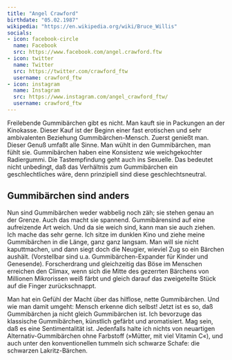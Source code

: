 ```yaml
---
title: "Angel Crawford"
birthdate: "05.02.1987"
wikipedia: "https://en.wikipedia.org/wiki/Bruce_Willis"
socials:
- icon: facebook-circle
  name: Facebook
  src: https://www.facebook.com/angel.crawford.ftw
- icon: twitter
  name: Twitter
  src: https://twitter.com/crawford_ftw
  username: crawford_ftw
- icon: instagram
  name: Instagram
  src: https://www.instagram.com/angel_crawford_ftw/
  username: crawford_ftw
---
```


Freilebende Gummibärchen gibt es nicht. Man kauft sie in Packungen an der Kinokasse. Dieser Kauf ist der Beginn einer fast erotischen und sehr ambivalenten Beziehung Gummibärchen-Mensch. Zuerst genießt man. Dieser Genuß umfaßt alle Sinne. Man wühlt in den Gummibärchen, man fühlt sie. Gummibärchen haben eine Konsistenz wie weichgekochter Radiergummi. Die Tastempfindung geht auch ins Sexuelle. Das bedeutet nicht unbedingt, daß das Verhältnis zum Gummibärchen ein geschlechtliches wäre, denn prinzipiell sind diese geschlechtsneutral.

## Gummibärchen sind anders

Nun sind Gummibärchen weder wabbelig noch zäh; sie stehen genau an der Grenze. Auch das macht sie spannend. Gummibärensind auf eine aufreizende Art weich. Und da sie weich sind, kann man sie auch ziehen. Ich mache das sehr gerne. Ich sitze im dunklen Kino und ziehe meine Gummibärchen in die Länge, ganz ganz langsam. Man will sie nicht kaputtmachen, und dann siegt doch die Neugier, wieviel Zug so ein Bärchen aushält. (Vorstellbar sind u.a. Gummibärchen-Expander für Kinder und Genesende). Forscherdrang und gleichzeitig das Böse im Menschen erreichen den Climax, wenn sich die Mitte des gezerrten Bärchens von Millionen Mikrorissen weiß färbt und gleich darauf das zweigeteilte Stück auf die Finger zurückschnappt.

Man hat ein Gefühl der Macht über das hilflose, nette Gummibärchen. Und wie man damit umgeht: Mensch erkenne dich selbst! Jetzt ist es so, daß Gummibärchen ja nicht gleich Gummibärchen ist. Ich bevorzuge das klassische Gummibärchen, künstlich gefärbt und aromatisiert. Mag sein, daß es eine Sentimentalität ist. Jedenfalls halte ich nichts von neuartigen Alternativ-Gummibärchen ohne Farbstoff (»Mütter, mit viel Vitamin C«), und auch unter den konventionellen tummeln sich schwarze Schafe: die schwarzen Lakritz-Bärchen.